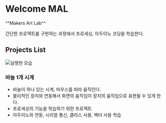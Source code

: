 # Welcome MAL
^^Makers Art Lab^^

간단한 프로젝트를 구현하는 과정에서 프로세싱, 아두이노 코딩을 학습한다.

## Projects List

![실행한 모습](../img/peoject_clock_arrow.png)

### 바늘 1개 시계
* 바늘이 하나 있는 시계, 마우스를 따라 움직인다.
* 물리적인 장치와 연동해서 화면의 움직임이 장치의 움직임으로 표현될 수 있게 한다.
* 프로세싱의 기능을 학습하기 위한 프로젝트
* 아두이노와 연동, 시리얼 통신, 클라스 사용, 벡터 사용 학습

